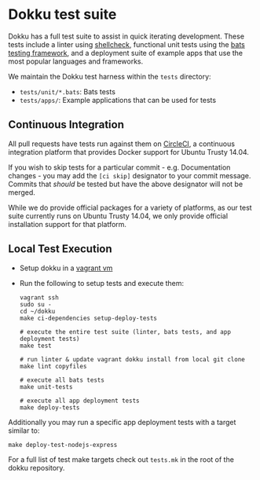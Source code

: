 # Dokku test suite

Dokku has a full test suite to assist in quick iterating development. These tests include a linter using [shellcheck](https://github.com/koalaman/shellcheck), functional unit tests using the [bats testing framework](https://github.com/sstephenson/bats), and a deployment suite of example apps that use the most popular languages and frameworks.

We maintain the Dokku test harness within the `tests` directory:

- `tests/unit/*.bats`: Bats tests
- `tests/apps/`: Example applications that can be used for tests

## Continuous Integration

All pull requests have tests run against them on [CircleCI](https://circleci.com/), a continuous integration platform that provides Docker support for Ubuntu Trusty 14.04.

If you wish to skip tests for a particular commit - e.g. Documentation changes - you may add the `[ci skip]` designator to your commit message. Commits that *should* be tested but have the above designator will not be merged.

While we do provide official packages for a variety of platforms, as our test suite currently runs on Ubuntu Trusty 14.04, we only provide official installation support for that platform.

## Local Test Execution

- Setup dokku in a [vagrant vm](/dokku/getting-started/install/vagrant)
- Run the following to setup tests and execute them:

  ```shell
  vagrant ssh
  sudo su -
  cd ~/dokku
  make ci-dependencies setup-deploy-tests

  # execute the entire test suite (linter, bats tests, and app deployment tests)
  make test

  # run linter & update vagrant dokku install from local git clone
  make lint copyfiles

  # execute all bats tests
  make unit-tests

  # execute all app deployment tests
  make deploy-tests
  ```

Additionally you may run a specific app deployment tests with a target similar to:

```shell
make deploy-test-nodejs-express
```

For a full list of test make targets check out `tests.mk` in the root of the dokku repository.

